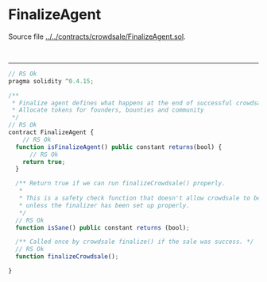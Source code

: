 # FinalizeAgent
Source file [../../contracts/crowdsale/FinalizeAgent.sol](../../contracts/crowdsale/FinalizeAgent.sol).


<br />

<hr />

```javascript
// RS Ok
pragma solidity ^0.4.15;

/**
 * Finalize agent defines what happens at the end of successful crowdsale.
 * Allocate tokens for founders, bounties and community
 */
// RS Ok
contract FinalizeAgent {
    // RS Ok
  function isFinalizeAgent() public constant returns(bool) {
      // RS Ok
    return true;
  }

  /** Return true if we can run finalizeCrowdsale() properly.
   *
   * This is a safety check function that doesn't allow crowdsale to begin
   * unless the finalizer has been set up properly.
   */
  // RS Ok
  function isSane() public constant returns (bool);

  /** Called once by crowdsale finalize() if the sale was success. */
  // RS Ok
  function finalizeCrowdsale();

}
```